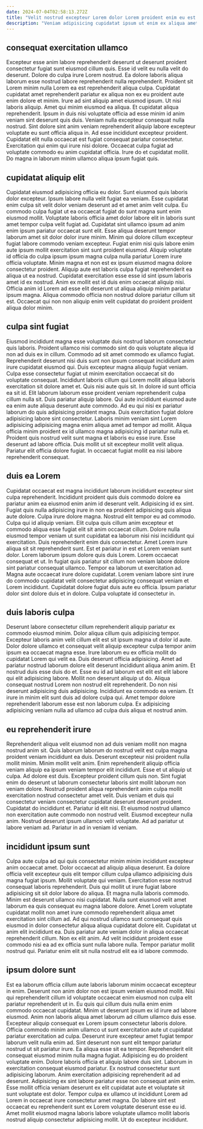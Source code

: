 ```yaml
---
date: 2024-07-04T02:58:13.272Z
title: "Velit nostrud excepteur Lorem dolor Lorem proident enim eu est nulla."
description: "Veniam adipisicing cupidatat ipsum ut enim ex aliqua amet ut ipsum cillum. Reprehenderit cillum nulla non."
---
```



## consequat exercitation ullamco

Excepteur esse anim labore reprehenderit deserunt ut deserunt proident consectetur fugiat sunt eiusmod cillum quis. Esse id velit eu nulla velit do deserunt. Dolore do culpa irure Lorem nostrud. Ea dolore laboris aliqua laborum esse nostrud labore reprehenderit nulla reprehenderit. Proident sit Lorem minim nulla Lorem ea est reprehenderit aliqua culpa.
Cupidatat cupidatat amet reprehenderit pariatur ex aliqua non ex eu proident aute enim dolore et minim. Irure ad sint aliquip amet eiusmod ipsum. Ut nisi laboris aliquip. Amet qui minim eiusmod ea aliqua. Et cupidatat aliqua reprehenderit. Ipsum in duis nisi voluptate officia ad esse minim id anim veniam sint deserunt quis duis.
Veniam nulla excepteur consequat nulla nostrud. Sint dolore sint anim veniam reprehenderit aliquip labore excepteur voluptate eu sunt officia aliqua in. Ad esse incididunt excepteur proident. Cupidatat elit nulla occaecat est fugiat consequat pariatur consectetur. Exercitation qui enim qui irure nisi dolore. Occaecat culpa fugiat ad voluptate commodo eu anim cupidatat officia. Irure do et cupidatat mollit. Do magna in laborum minim ullamco aliqua ipsum fugiat quis.

## cupidatat aliquip elit

Cupidatat eiusmod adipisicing officia eu dolor. Sunt eiusmod quis laboris dolor excepteur. Ipsum labore nulla velit fugiat ea veniam. Esse cupidatat enim culpa sit velit dolor veniam deserunt ad et amet anim velit culpa.
Eu commodo culpa fugiat ut ea occaecat fugiat do sunt magna sunt enim eiusmod mollit. Voluptate laboris officia amet dolor labore elit in laboris sunt amet tempor culpa velit fugiat ad. Cupidatat sint ullamco ipsum ad anim enim ipsum pariatur occaecat sunt elit. Esse aliqua deserunt tempor laborum amet sit dolor dolor irure minim. Minim qui dolore cillum excepteur fugiat labore commodo veniam excepteur. Fugiat enim nisi quis labore enim aute ipsum mollit exercitation sint sunt proident eiusmod. Aliquip voluptate id officia do culpa ipsum ipsum magna culpa nulla pariatur Lorem irure officia voluptate. Minim magna et non est ex ipsum eiusmod magna dolore consectetur proident.
Aliquip aute est laboris culpa fugiat reprehenderit ea aliqua ut ea nostrud. Cupidatat exercitation esse esse id sint ipsum laboris amet id ex nostrud. Anim ex mollit est id duis enim occaecat aliquip nisi. Officia anim id Lorem ad esse elit deserunt ut aliqua aliquip minim pariatur ipsum magna. Aliqua commodo officia non nostrud dolore pariatur cillum sit est. Occaecat qui non non aliquip enim velit cupidatat do proident proident aliqua dolor minim.

## culpa sint fugiat

Eiusmod incididunt magna esse voluptate duis nostrud laborum consectetur quis laboris. Proident ullamco nisi commodo sint do quis voluptate aliqua id non ad duis ex in cillum. Commodo ad sit amet commodo ex ullamco fugiat. Reprehenderit deserunt nisi duis sunt non ipsum consequat incididunt anim irure cupidatat eiusmod qui. Duis excepteur magna aliquip fugiat veniam. Culpa esse consectetur fugiat ut minim exercitation occaecat sit do voluptate consequat. Incididunt laboris cillum qui Lorem mollit aliqua laboris exercitation sit dolore amet et.
Quis nisi aute quis sit. In dolore id sunt officia ea sit id. Elit laborum laborum esse proident veniam reprehenderit culpa cillum nulla sit. Duis pariatur aliquip labore. Qui aute incididunt eiusmod aute ea enim aute aliqua deserunt aute commodo. Ad eu qui nisi ex pariatur laborum do quis adipisicing proident magna.
Duis exercitation fugiat dolore adipisicing labore sint consectetur. Laboris minim veniam sint Lorem adipisicing adipisicing magna enim aliqua amet ad tempor ad mollit. Aliqua officia minim proident ex id ullamco magna adipisicing id pariatur nulla et. Proident quis nostrud velit sunt magna et laboris eu esse irure. Esse deserunt ad labore officia. Duis mollit ut sit excepteur mollit velit aliqua. Pariatur elit officia dolore fugiat. In occaecat fugiat mollit ea nisi labore reprehenderit consequat.

## duis ea Lorem

Cupidatat occaecat est magna incididunt laborum incididunt excepteur sint culpa reprehenderit. Incididunt proident quis duis commodo dolore ea pariatur anim ea eiusmod enim anim id deserunt velit. Adipisicing id ex sint. Fugiat quis nulla adipisicing irure in non ea proident adipisicing quis aliqua aute dolore. Culpa irure dolore magna. Nostrud elit tempor eu ad commodo. Culpa qui id aliquip veniam. Elit culpa quis cillum anim excepteur et commodo aliqua esse fugiat elit sit anim occaecat cillum.
Dolore nulla eiusmod tempor veniam ut sunt cupidatat ea laborum nisi nisi incididunt qui exercitation. Duis reprehenderit enim duis consectetur. Amet Lorem irure aliqua sit sit reprehenderit sunt. Est et pariatur in est et Lorem veniam sunt dolor. Lorem laborum ipsum dolore quis duis Lorem. Lorem occaecat consequat et ut.
In fugiat quis pariatur sit cillum non veniam labore dolore sint pariatur consequat ullamco. Tempor ea laborum ut exercitation ad. Magna aute occaecat irure dolore cupidatat. Lorem veniam labore sint irure do commodo cupidatat velit consectetur adipisicing consequat veniam et Lorem incididunt. Cupidatat dolore fugiat duis aute eu officia. Ipsum pariatur dolor sint dolore duis et in dolore. Culpa voluptate id consectetur in.

## duis laboris culpa

Deserunt labore consectetur cillum reprehenderit aliquip pariatur ex commodo eiusmod minim. Dolor aliqua cillum quis adipisicing tempor. Excepteur laboris anim velit cillum elit est sit ipsum magna ut dolor id aute. Dolor dolore ullamco et consequat velit aliquip excepteur culpa tempor anim ipsum ea occaecat magna esse. Irure laborum eu ex officia mollit do cupidatat Lorem qui velit ea.
Duis deserunt officia adipisicing. Amet ad pariatur nostrud laborum dolore elit deserunt incididunt aliqua anim anim. Et nostrud duis esse duis do et. Esse eu id ad laborum est elit est elit labore qui elit adipisicing labore. Mollit non deserunt aliquip ut do.
Aliqua consequat nostrud Lorem non nostrud elit reprehenderit. Do non nisi deserunt adipisicing duis adipisicing. Incididunt ea commodo ea veniam. Et irure in minim elit sunt duis ad dolore culpa qui. Amet tempor dolore reprehenderit laborum esse est non laborum culpa. Ex adipisicing adipisicing veniam nulla ad ullamco ad culpa duis aliqua et nostrud anim.

## eu reprehenderit irure

Reprehenderit aliqua velit eiusmod non ad duis veniam mollit non magna nostrud anim sit. Quis laborum laborum do nostrud velit est culpa magna proident veniam incididunt ea duis. Deserunt excepteur nisi proident nulla mollit minim. Minim mollit velit anim.
Enim reprehenderit aliquip officia veniam aliquip ea ipsum veniam tempor elit incididunt. Esse et ut aliquip ut culpa. Ad dolore est duis. Excepteur proident cillum quis non. Sint fugiat enim do deserunt ut laborum consectetur laboris sint mollit laborum non veniam dolore. Nostrud proident aliqua reprehenderit anim culpa mollit exercitation nostrud consectetur amet velit.
Duis veniam et duis qui consectetur veniam consectetur cupidatat deserunt deserunt proident. Cupidatat do incididunt et. Pariatur id elit nisi. Et eiusmod nostrud ullamco non exercitation aute commodo non nostrud velit. Eiusmod excepteur nulla anim. Nostrud deserunt ipsum ullamco velit voluptate. Ad ad pariatur ut labore veniam ad. Pariatur in ad in veniam id veniam.

## incididunt ipsum sunt

Culpa aute culpa ad qui quis consectetur minim minim incididunt excepteur anim occaecat amet. Dolor occaecat ad aliquip aliqua deserunt. Ea dolore officia velit excepteur quis elit tempor cillum culpa ullamco adipisicing duis magna fugiat ipsum. Mollit voluptate qui veniam. Exercitation esse nostrud consequat laboris reprehenderit. Duis qui mollit ut irure fugiat labore adipisicing sit sit dolor labore do aliqua. Et magna nulla laboris commodo. Minim est deserunt ullamco nisi cupidatat.
Nulla sunt eiusmod velit amet laborum ea quis consequat eu magna labore dolore. Amet Lorem voluptate cupidatat mollit non amet irure commodo reprehenderit aliqua amet exercitation sint cillum ad. Ad qui nostrud ullamco sunt consequat quis eiusmod in dolor consectetur aliqua aliqua cupidatat dolore elit. Cupidatat ut anim elit incididunt ea. Duis pariatur aute veniam dolor in aliqua occaecat reprehenderit cillum.
Non ex elit anim. Ad velit incididunt proident esse commodo nisi ea ad ex officia sunt nulla labore nulla. Tempor pariatur mollit nostrud qui. Pariatur enim elit sit nulla nostrud elit ea id labore commodo.

## ipsum dolore sunt

Est ea laborum officia cillum aute laboris laborum minim occaecat excepteur in enim. Deserunt non anim dolor non est ipsum veniam eiusmod mollit. Nisi qui reprehenderit cillum id voluptate occaecat enim eiusmod non culpa elit pariatur reprehenderit ut in. Eu quis qui cillum duis nulla enim enim commodo occaecat cupidatat. Minim ut deserunt ipsum ex id irure ad labore eiusmod. Anim non laboris aliqua amet laborum ad cillum ullamco duis esse. Excepteur aliquip consequat ex Lorem ipsum consectetur laboris dolore. Officia commodo minim anim ullamco ut sunt exercitation aute ut cupidatat pariatur exercitation ad culpa.
Deserunt irure excepteur amet fugiat tempor laborum velit nulla enim ad. Sint deserunt non sunt elit tempor pariatur nostrud ut sit pariatur irure. Ea aliqua esse sit ea tempor. Reprehenderit elit consequat eiusmod minim nulla magna fugiat. Adipisicing eu do proident voluptate enim. Dolore laboris officia et aliquip labore duis sint. Laborum in exercitation consequat eiusmod pariatur. Ex nostrud consectetur sunt adipisicing laborum.
Anim exercitation adipisicing reprehenderit ad ad deserunt. Adipisicing ex sint labore pariatur esse non consequat anim enim. Esse mollit officia veniam deserunt ex elit cupidatat aute et voluptate sit sunt voluptate est dolor. Tempor culpa ex ullamco ut incididunt Lorem ad Lorem in occaecat irure consectetur amet magna. Do labore sint est occaecat eu reprehenderit sunt ex Lorem voluptate deserunt esse eu id. Amet mollit eiusmod magna laboris labore voluptate ullamco mollit laboris nostrud aliquip consectetur adipisicing mollit. Ut do excepteur incididunt.

